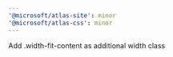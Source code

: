 ```yaml
---
'@microsoft/atlas-site': minor
'@microsoft/atlas-css': minor
---
```


Add .width-fit-content as additional width class
